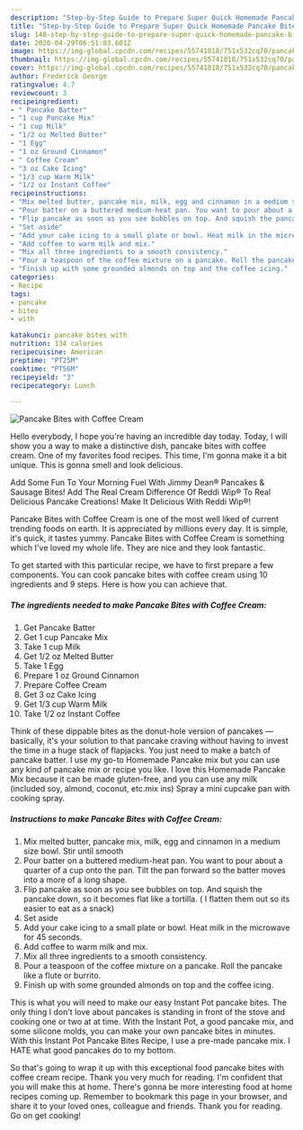 ```yaml
---
description: "Step-by-Step Guide to Prepare Super Quick Homemade Pancake Bites with Coffee Cream"
title: "Step-by-Step Guide to Prepare Super Quick Homemade Pancake Bites with Coffee Cream"
slug: 140-step-by-step-guide-to-prepare-super-quick-homemade-pancake-bites-with-coffee-cream
date: 2020-04-29T06:51:03.601Z
image: https://img-global.cpcdn.com/recipes/55741018/751x532cq70/pancake-bites-with-coffee-cream-recipe-main-photo.jpg
thumbnail: https://img-global.cpcdn.com/recipes/55741018/751x532cq70/pancake-bites-with-coffee-cream-recipe-main-photo.jpg
cover: https://img-global.cpcdn.com/recipes/55741018/751x532cq70/pancake-bites-with-coffee-cream-recipe-main-photo.jpg
author: Frederick George
ratingvalue: 4.7
reviewcount: 3
recipeingredient:
- " Pancake Batter"
- "1 cup Pancake Mix"
- "1 cup Milk"
- "1/2 oz Melted Butter"
- "1 Egg"
- "1 oz Ground Cinnamon"
- " Coffee Cream"
- "3 oz Cake Icing"
- "1/3 cup Warm Milk"
- "1/2 oz Instant Coffee"
recipeinstructions:
- "Mix melted butter, pancake mix, milk, egg and cinnamon in a medium size bowl. Stir until smooth"
- "Pour batter on a buttered medium-heat pan. You want to pour about a quarter of a cup onto the pan. Tilt the pan forward so the batter moves into a more of a long shape."
- "Flip pancake as soon as you see bubbles on top. And squish the pancake down, so it becomes flat like a tortilla. ( I flatten them out so its easier to eat as a snack)"
- "Set aside"
- "Add your cake icing to a small plate or bowl. Heat milk in the microwave for 45 seconds."
- "Add coffee to warm milk and mix."
- "Mix all three ingredients to a smooth consistency."
- "Pour a teaspoon of the coffee mixture on a pancake. Roll the pancake like a flute or burrito."
- "Finish up with some grounded almonds on top and the coffee icing."
categories:
- Recipe
tags:
- pancake
- bites
- with

katakunci: pancake bites with 
nutrition: 134 calories
recipecuisine: American
preptime: "PT25M"
cooktime: "PT56M"
recipeyield: "3"
recipecategory: Lunch

---
```



![Pancake Bites with Coffee Cream](https://img-global.cpcdn.com/recipes/55741018/751x532cq70/pancake-bites-with-coffee-cream-recipe-main-photo.jpg)

Hello everybody, I hope you're having an incredible day today. Today, I will show you a way to make a distinctive dish, pancake bites with coffee cream. One of my favorites food recipes. This time, I'm gonna make it a bit unique. This is gonna smell and look delicious.

Add Some Fun To Your Morning Fuel With Jimmy Dean® Pancakes &amp; Sausage Bites! Add The Real Cream Difference Of Reddi Wip® To Real Delicious Pancake Creations! Make It Delicious With Reddi Wip®!

Pancake Bites with Coffee Cream is one of the most well liked of current trending foods on earth. It is appreciated by millions every day. It is simple, it's quick, it tastes yummy. Pancake Bites with Coffee Cream is something which I've loved my whole life. They are nice and they look fantastic.


To get started with this particular recipe, we have to first prepare a few components. You can cook pancake bites with coffee cream using 10 ingredients and 9 steps. Here is how you can achieve that.

<!--inarticleads1-->

##### The ingredients needed to make Pancake Bites with Coffee Cream:

1. Get  Pancake Batter
1. Get 1 cup Pancake Mix
1. Take 1 cup Milk
1. Get 1/2 oz Melted Butter
1. Take 1 Egg
1. Prepare 1 oz Ground Cinnamon
1. Prepare  Coffee Cream
1. Get 3 oz Cake Icing
1. Get 1/3 cup Warm Milk
1. Take 1/2 oz Instant Coffee


Think of these dippable bites as the donut-hole version of pancakes — basically, it&#39;s your solution to that pancake craving without having to invest the time in a huge stack of flapjacks. You just need to make a batch of pancake batter. I use my go-to Homemade Pancake mix but you can use any kind of pancake mix or recipe you like. I love this Homemade Pancake Mix because it can be made gluten-free, and you can use any milk (included soy, almond, coconut, etc.mix ins) Spray a mini cupcake pan with cooking spray. 

<!--inarticleads2-->

##### Instructions to make Pancake Bites with Coffee Cream:

1. Mix melted butter, pancake mix, milk, egg and cinnamon in a medium size bowl. Stir until smooth
1. Pour batter on a buttered medium-heat pan. You want to pour about a quarter of a cup onto the pan. Tilt the pan forward so the batter moves into a more of a long shape.
1. Flip pancake as soon as you see bubbles on top. And squish the pancake down, so it becomes flat like a tortilla. ( I flatten them out so its easier to eat as a snack)
1. Set aside
1. Add your cake icing to a small plate or bowl. Heat milk in the microwave for 45 seconds.
1. Add coffee to warm milk and mix.
1. Mix all three ingredients to a smooth consistency.
1. Pour a teaspoon of the coffee mixture on a pancake. Roll the pancake like a flute or burrito.
1. Finish up with some grounded almonds on top and the coffee icing.


This is what you will need to make our easy Instant Pot pancake bites. The only thing I don&#39;t love about pancakes is standing in front of the stove and cooking one or two at at time. With the Instant Pot, a good pancake mix, and some silicone molds, you can make your own pancake bites in minutes. With this Instant Pot Pancake Bites Recipe, I use a pre-made pancake mix. I HATE what good pancakes do to my bottom. 

So that's going to wrap it up with this exceptional food pancake bites with coffee cream recipe. Thank you very much for reading. I'm confident that you will make this at home. There's gonna be more interesting food at home recipes coming up. Remember to bookmark this page in your browser, and share it to your loved ones, colleague and friends. Thank you for reading. Go on get cooking!

